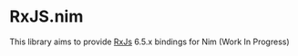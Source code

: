 # RxJS.nim

This library aims to provide [RxJs](https://github.com/ReactiveX/RxJS) 6.5.x bindings for
Nim (Work In Progress)
